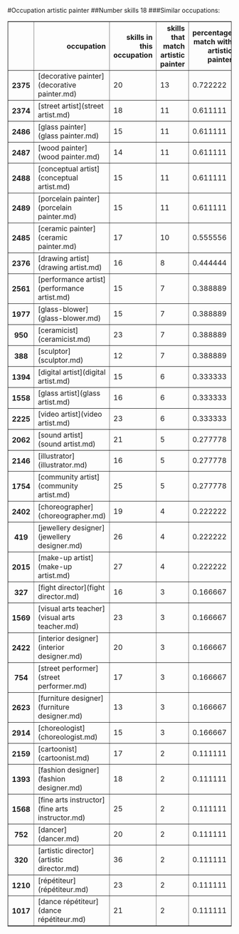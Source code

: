 #Occupation artistic painter
##Number skills 18
###Similar occupations:
<table border="1" class="dataframe">
  <thead>
    <tr style="text-align: right;">
      <th></th>
      <th>occupation</th>
      <th>skills in this occupation</th>
      <th>skills that match artistic painter</th>
      <th>percentage match with artistic painter</th>
      <th>skills not in artistic painter</th>
    </tr>
  </thead>
  <tbody>
    <tr>
      <th>2375</th>
      <td>[decorative painter](decorative painter.md)</td>
      <td>20</td>
      <td>13</td>
      <td>0.722222</td>
      <td>7</td>
    </tr>
    <tr>
      <th>2374</th>
      <td>[street artist](street artist.md)</td>
      <td>18</td>
      <td>11</td>
      <td>0.611111</td>
      <td>7</td>
    </tr>
    <tr>
      <th>2486</th>
      <td>[glass painter](glass painter.md)</td>
      <td>15</td>
      <td>11</td>
      <td>0.611111</td>
      <td>4</td>
    </tr>
    <tr>
      <th>2487</th>
      <td>[wood painter](wood painter.md)</td>
      <td>14</td>
      <td>11</td>
      <td>0.611111</td>
      <td>3</td>
    </tr>
    <tr>
      <th>2488</th>
      <td>[conceptual artist](conceptual artist.md)</td>
      <td>15</td>
      <td>11</td>
      <td>0.611111</td>
      <td>4</td>
    </tr>
    <tr>
      <th>2489</th>
      <td>[porcelain painter](porcelain painter.md)</td>
      <td>15</td>
      <td>11</td>
      <td>0.611111</td>
      <td>4</td>
    </tr>
    <tr>
      <th>2485</th>
      <td>[ceramic painter](ceramic painter.md)</td>
      <td>17</td>
      <td>10</td>
      <td>0.555556</td>
      <td>7</td>
    </tr>
    <tr>
      <th>2376</th>
      <td>[drawing artist](drawing artist.md)</td>
      <td>16</td>
      <td>8</td>
      <td>0.444444</td>
      <td>8</td>
    </tr>
    <tr>
      <th>2561</th>
      <td>[performance artist](performance artist.md)</td>
      <td>15</td>
      <td>7</td>
      <td>0.388889</td>
      <td>8</td>
    </tr>
    <tr>
      <th>1977</th>
      <td>[glass-blower](glass-blower.md)</td>
      <td>15</td>
      <td>7</td>
      <td>0.388889</td>
      <td>8</td>
    </tr>
    <tr>
      <th>950</th>
      <td>[ceramicist](ceramicist.md)</td>
      <td>23</td>
      <td>7</td>
      <td>0.388889</td>
      <td>16</td>
    </tr>
    <tr>
      <th>388</th>
      <td>[sculptor](sculptor.md)</td>
      <td>12</td>
      <td>7</td>
      <td>0.388889</td>
      <td>5</td>
    </tr>
    <tr>
      <th>1394</th>
      <td>[digital artist](digital artist.md)</td>
      <td>15</td>
      <td>6</td>
      <td>0.333333</td>
      <td>9</td>
    </tr>
    <tr>
      <th>1558</th>
      <td>[glass artist](glass artist.md)</td>
      <td>16</td>
      <td>6</td>
      <td>0.333333</td>
      <td>10</td>
    </tr>
    <tr>
      <th>2225</th>
      <td>[video artist](video artist.md)</td>
      <td>23</td>
      <td>6</td>
      <td>0.333333</td>
      <td>17</td>
    </tr>
    <tr>
      <th>2062</th>
      <td>[sound artist](sound artist.md)</td>
      <td>21</td>
      <td>5</td>
      <td>0.277778</td>
      <td>16</td>
    </tr>
    <tr>
      <th>2146</th>
      <td>[illustrator](illustrator.md)</td>
      <td>16</td>
      <td>5</td>
      <td>0.277778</td>
      <td>11</td>
    </tr>
    <tr>
      <th>1754</th>
      <td>[community artist](community artist.md)</td>
      <td>25</td>
      <td>5</td>
      <td>0.277778</td>
      <td>20</td>
    </tr>
    <tr>
      <th>2402</th>
      <td>[choreographer](choreographer.md)</td>
      <td>19</td>
      <td>4</td>
      <td>0.222222</td>
      <td>15</td>
    </tr>
    <tr>
      <th>419</th>
      <td>[jewellery designer](jewellery designer.md)</td>
      <td>26</td>
      <td>4</td>
      <td>0.222222</td>
      <td>22</td>
    </tr>
    <tr>
      <th>2015</th>
      <td>[make-up artist](make-up artist.md)</td>
      <td>27</td>
      <td>4</td>
      <td>0.222222</td>
      <td>23</td>
    </tr>
    <tr>
      <th>327</th>
      <td>[fight director](fight director.md)</td>
      <td>16</td>
      <td>3</td>
      <td>0.166667</td>
      <td>13</td>
    </tr>
    <tr>
      <th>1569</th>
      <td>[visual arts teacher](visual arts teacher.md)</td>
      <td>23</td>
      <td>3</td>
      <td>0.166667</td>
      <td>20</td>
    </tr>
    <tr>
      <th>2422</th>
      <td>[interior designer](interior designer.md)</td>
      <td>20</td>
      <td>3</td>
      <td>0.166667</td>
      <td>17</td>
    </tr>
    <tr>
      <th>754</th>
      <td>[street performer](street performer.md)</td>
      <td>17</td>
      <td>3</td>
      <td>0.166667</td>
      <td>14</td>
    </tr>
    <tr>
      <th>2623</th>
      <td>[furniture designer](furniture designer.md)</td>
      <td>13</td>
      <td>3</td>
      <td>0.166667</td>
      <td>10</td>
    </tr>
    <tr>
      <th>2914</th>
      <td>[choreologist](choreologist.md)</td>
      <td>15</td>
      <td>3</td>
      <td>0.166667</td>
      <td>12</td>
    </tr>
    <tr>
      <th>2159</th>
      <td>[cartoonist](cartoonist.md)</td>
      <td>17</td>
      <td>2</td>
      <td>0.111111</td>
      <td>15</td>
    </tr>
    <tr>
      <th>1393</th>
      <td>[fashion designer](fashion designer.md)</td>
      <td>18</td>
      <td>2</td>
      <td>0.111111</td>
      <td>16</td>
    </tr>
    <tr>
      <th>1568</th>
      <td>[fine arts instructor](fine arts instructor.md)</td>
      <td>25</td>
      <td>2</td>
      <td>0.111111</td>
      <td>23</td>
    </tr>
    <tr>
      <th>752</th>
      <td>[dancer](dancer.md)</td>
      <td>20</td>
      <td>2</td>
      <td>0.111111</td>
      <td>18</td>
    </tr>
    <tr>
      <th>320</th>
      <td>[artistic director](artistic director.md)</td>
      <td>36</td>
      <td>2</td>
      <td>0.111111</td>
      <td>34</td>
    </tr>
    <tr>
      <th>1210</th>
      <td>[répétiteur](répétiteur.md)</td>
      <td>23</td>
      <td>2</td>
      <td>0.111111</td>
      <td>21</td>
    </tr>
    <tr>
      <th>1017</th>
      <td>[dance répétiteur](dance répétiteur.md)</td>
      <td>21</td>
      <td>2</td>
      <td>0.111111</td>
      <td>19</td>
    </tr>
  </tbody>
</table>
